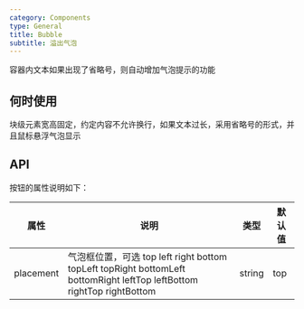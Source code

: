 ```yaml
---
category: Components
type: General
title: Bubble
subtitle: 溢出气泡
---
```


容器内文本如果出现了省略号，则自动增加气泡提示的功能

## 何时使用

块级元素宽高固定，约定内容不允许换行，如果文本过长，采用省略号的形式，并且鼠标悬浮气泡显示

## API



按钮的属性说明如下：

| 属性 | 说明 | 类型 | 默认值 |
| --- | --- | --- | --- |
| placement | 气泡框位置，可选 top left right bottom topLeft topRight bottomLeft bottomRight leftTop leftBottom rightTop rightBottom | string | top |


<style>
[id^="components-button-demo-"] .ant-btn {
  margin-right: 8px;
  margin-bottom: 12px;
}
[id^="components-button-demo-"] .ant-btn-group > .ant-btn {
  margin-right: 0;
}
</style>
